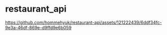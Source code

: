 # restaurant_api


https://github.com/hommehyuk/restaurant-api/assets/121222439/6ddf34fc-9e3a-46df-869e-d9ffd9e6b059

